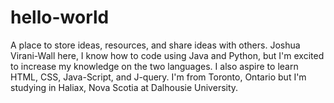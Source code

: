 # hello-world
A place to store ideas, resources, and share ideas with others. 
Joshua Virani-Wall here, 
I know how to code using Java and Python, but I'm excited to increase my knowledge on the two languages. I also aspire to learn HTML, CSS, Java-Script, and J-query. I'm from Toronto, Ontario but I'm studying in Haliax, Nova Scotia at Dalhousie University. 
